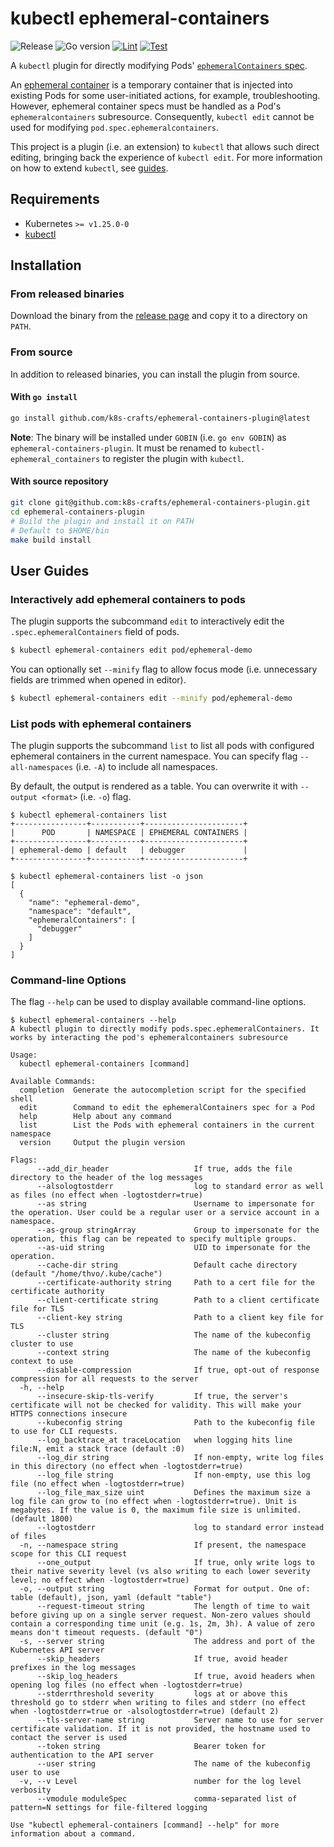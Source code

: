 # kubectl ephemeral-containers

![Release](https://img.shields.io/badge/Version-v1.0.1-informational?style=flat-square&label=Release)
![Go version](https://img.shields.io/github/go-mod/go-version/k8s-crafts/ephemeral-containers-plugin?style=flat-square)
[![Lint](https://img.shields.io/github/actions/workflow/status/k8s-crafts/ephemeral-containers-plugin/lint.yaml?style=flat-square&logo=github&label=Lint)](https://github.com/k8s-crafts/ephemeral-containers-plugin/actions/workflows/lint.yaml)
[![Test](https://img.shields.io/github/actions/workflow/status/k8s-crafts/ephemeral-containers-plugin/test.yaml?style=flat-square&logo=github&label=Test)
](https://github.com/k8s-crafts/ephemeral-containers-plugin/actions/workflows/test.yaml)

A `kubectl` plugin for directly modifying Pods' [`ephemeralContainers` spec](https://kubernetes.io/docs/reference/generated/kubernetes-api/v1.31/#ephemeralcontainer-v1-core).

An [ephemeral container](https://kubernetes.io/docs/concepts/workloads/pods/ephemeral-containers/) is a temporary container that is injected into existing Pods for some user-initiated actions, for example, troubleshooting. However, ephemeral container specs must be handled as a Pod's `ephemeralcontainers` subresource. Consequently, `kubectl edit` cannot be used for modifying `pod.spec.ephemeralcontainers`.

This project is a plugin (i.e. an extension) to `kubectl` that allows such direct editing, bringing back the experience of `kubectl edit`. For more information on how to extend `kubectl`, see [guides](https://kubernetes.io/docs/tasks/extend-kubectl/kubectl-plugins/).

## Requirements

- Kubernetes `>= v1.25.0-0`
- [kubectl](https://kubernetes.io/docs/tasks/tools/#kubectl)

## Installation

### From released binaries

Download the binary from the [release page](https://github.com/k8s-crafts/ephemeral-containers-plugin/releases) and copy it to a directory on `PATH`.

### From source

In addition to released binaries, you can install the plugin from source.

#### With `go install`

```bash
go install github.com/k8s-crafts/ephemeral-containers-plugin@latest
```

**Note**: The binary will be installed under `GOBIN` (i.e. `go env GOBIN`) as `ephemeral-containers-plugin`. It must be renamed to `kubectl-ephemeral_containers` to register the plugin with `kubectl`.

#### With source repository

```bash
git clone git@github.com:k8s-crafts/ephemeral-containers-plugin.git
cd ephemeral-containers-plugin
# Build the plugin and install it on PATH
# Default to $HOME/bin
make build install
```

## User Guides

### Interactively add ephemeral containers to pods

The plugin supports the subcommand `edit` to interactively edit the `.spec.ephemeralContainers` field of pods.

```bash
$ kubectl ephemeral-containers edit pod/ephemeral-demo
```

You can optionally set `--minify` flag to allow focus mode (i.e. unnecessary fields are trimmed when opened in editor).

```bash
$ kubectl ephemeral-containers edit --minify pod/ephemeral-demo
```

### List pods with ephemeral containers

The plugin supports the subcommand `list` to list all pods with configured ephemeral containers in the current namespace. You can specify flag `--all-namespaces` (i.e. `-A`) to include all namespaces.

By default, the output is rendered as a table. You can overwrite it with `--output <format>` (i.e. `-o`) flag.

```console
$ kubectl ephemeral-containers list
+----------------+-----------+----------------------+
|      POD       | NAMESPACE | EPHEMERAL CONTAINERS |
+----------------+-----------+----------------------+
| ephemeral-demo | default   | debugger             |
+----------------+-----------+----------------------+

$ kubectl ephemeral-containers list -o json
[
  {
    "name": "ephemeral-demo",
    "namespace": "default",
    "ephemeralContainers": [
      "debugger"
    ]
  }
]
```

### Command-line Options

The flag `--help` can be used to display available command-line options.

```console
$ kubectl ephemeral-containers --help
A kubectl plugin to directly modify pods.spec.ephemeralContainers. It works by interacting the pod's ephemeralcontainers subresource

Usage:
  kubectl ephemeral-containers [command]

Available Commands:
  completion  Generate the autocompletion script for the specified shell
  edit        Command to edit the ephemeralContainers spec for a Pod
  help        Help about any command
  list        List the Pods with ephemeral containers in the current namespace
  version     Output the plugin version

Flags:
      --add_dir_header                   If true, adds the file directory to the header of the log messages
      --alsologtostderr                  log to standard error as well as files (no effect when -logtostderr=true)
      --as string                        Username to impersonate for the operation. User could be a regular user or a service account in a namespace.
      --as-group stringArray             Group to impersonate for the operation, this flag can be repeated to specify multiple groups.
      --as-uid string                    UID to impersonate for the operation.
      --cache-dir string                 Default cache directory (default "/home/thvo/.kube/cache")
      --certificate-authority string     Path to a cert file for the certificate authority
      --client-certificate string        Path to a client certificate file for TLS
      --client-key string                Path to a client key file for TLS
      --cluster string                   The name of the kubeconfig cluster to use
      --context string                   The name of the kubeconfig context to use
      --disable-compression              If true, opt-out of response compression for all requests to the server
  -h, --help                             
      --insecure-skip-tls-verify         If true, the server's certificate will not be checked for validity. This will make your HTTPS connections insecure
      --kubeconfig string                Path to the kubeconfig file to use for CLI requests.
      --log_backtrace_at traceLocation   when logging hits line file:N, emit a stack trace (default :0)
      --log_dir string                   If non-empty, write log files in this directory (no effect when -logtostderr=true)
      --log_file string                  If non-empty, use this log file (no effect when -logtostderr=true)
      --log_file_max_size uint           Defines the maximum size a log file can grow to (no effect when -logtostderr=true). Unit is megabytes. If the value is 0, the maximum file size is unlimited. (default 1800)
      --logtostderr                      log to standard error instead of files
  -n, --namespace string                 If present, the namespace scope for this CLI request
      --one_output                       If true, only write logs to their native severity level (vs also writing to each lower severity level; no effect when -logtostderr=true)
  -o, --output string                    Format for output. One of: table (default), json, yaml (default "table")
      --request-timeout string           The length of time to wait before giving up on a single server request. Non-zero values should contain a corresponding time unit (e.g. 1s, 2m, 3h). A value of zero means don't timeout requests. (default "0")
  -s, --server string                    The address and port of the Kubernetes API server
      --skip_headers                     If true, avoid header prefixes in the log messages
      --skip_log_headers                 If true, avoid headers when opening log files (no effect when -logtostderr=true)
      --stderrthreshold severity         logs at or above this threshold go to stderr when writing to files and stderr (no effect when -logtostderr=true or -alsologtostderr=true) (default 2)
      --tls-server-name string           Server name to use for server certificate validation. If it is not provided, the hostname used to contact the server is used
      --token string                     Bearer token for authentication to the API server
      --user string                      The name of the kubeconfig user to use
  -v, --v Level                          number for the log level verbosity
      --vmodule moduleSpec               comma-separated list of pattern=N settings for file-filtered logging

Use "kubectl ephemeral-containers [command] --help" for more information about a command.
```
